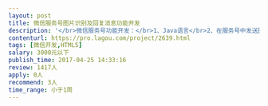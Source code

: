 ```yaml
---                
layout: post       
title: 微信服务号图片识别及回复消息功能开发           
description: '</br>微信服务号功能开发：</br>1、Java语言</br>2、在服务号中发送图片进行识别并回复相应的消息</br>3、在后台提供图片关键词增删</br>4、在后台上传消息中的优惠码链接</br>'     
contenturl: https://pro.lagou.com/project/2639.html      
tags: [微信开发,HTML5]            
salary: 3000元以下          
publish_time: 2017-04-25 14:33:16         
review: 1417人                   
apply: 0人                   
recommend: 3人                   
time_range: 小于1周              
---                 
```

